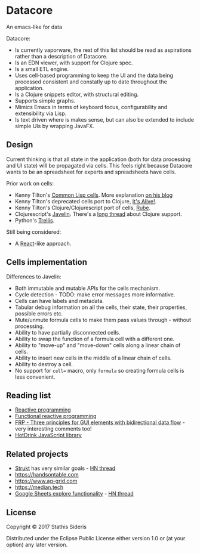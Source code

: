 # Datacore

An emacs-like for data

Datacore:

 * Is currently vaporware, the rest of this list should be read as
   aspirations rather than a description of Datacore.
 * Is an EDN viewer, with support for Clojure spec.
 * Is a small ETL engine.
 * Uses cell-based programming to keep the UI and the data being
   processed consistent and constatly up to date throughout the
   application.
 * Is a Clojure snippets editor, with structural editing.
 * Supports simple graphs.
 * Mimics Emacs in terms of keyboard focus, configurability and
   extensibility via Lisp.
 * Is text driven where is makes sense, but can also be extended to
   include simple UIs by wrapping JavaFX.

## Design

Current thinking is that all state in the application (both for data
processing and UI state) will be propagated via cells. This feels
right because Datacore wants to be an spreadsheet for experts and
spreadsheets have cells.

Prior work on cells:

 * Kenny Tilton's
   [Common Lisp cells](https://github.com/kennytilton/cells). More
   explanation
   [on his blog](https://smuglispweeny.blogspot.gr/2009/02/cells-secret-transcript.html)
 * Kenny Tilton's deprecated cells port to Clojure,
   [It's Alive!](https://github.com/kennytilton/its-alive).
 * Kenny Tilton's Clojure/Clojurescript port of cells, [Rube](https://github.com/kennytilton/rube).
 * Clojurescript's [Javelin](https://github.com/hoplon/javelin). There's a [long thread](https://github.com/hoplon/javelin/issues/25) about Clojure support.
 * Python's [Trellis](http://peak.telecommunity.com/DevCenter/Trellis).

Still being considered:

 * A [React](https://facebook.github.io/react/docs/reconciliation.html)-like approach.

## Cells implementation

Differences to Javelin:

 * Both immutable and mutable APIs for the cells mechanism.
 * Cycle detection - TODO: make error messages more informative.
 * Cells can have labels and metadata.
 * Tabular debug information on all the cells, their state, their
   properties, possible errors etc.
 * Mute/unmute formula cells to make them pass values through -
   without processing.
 * Ability to have partially disconnected cells.
 * Ability to swap the function of a formula cell with a different
   one.
 * Ability to "move-up" and "move-down" cells along a linear chain of
   cells.
 * Ability to insert new cells in the middle of a linear chain of
   cells.
 * Ability to destroy a cell.
 * No support for `cell=` macro, only `formula` so creating formula
   cells is less convenient.

## Reading list

 * [Reactive programming](https://en.wikipedia.org/wiki/Reactive_programming)
 * [Functional reactive programming](https://en.wikipedia.org/wiki/Functional_reactive_programming)
 * [FRP - Three principles for GUI elements with bidirectional data flow](http://apfelmus.nfshost.com/blog/2012/03/29-frp-three-principles-bidirectional-gui.html) - very interesting comments too!
 * [HotDrink JavaScript library](https://github.com/HotDrink/hotdrink)

## Related projects

 * [Strukt](https://www.freerobotcollective.com/) has very similar goals - [HN thread](https://news.ycombinator.com/item?id=14471153)
 * https://handsontable.com
 * https://www.ag-grid.com
 * https://median.tech
 * [Google Sheets explore functionality](https://www.blog.google/products/g-suite/visualize-data-instantly-machine-learning-google-sheets/) - [HN thread](https://news.ycombinator.com/item?id=14469645)

## License

Copyright © 2017 Stathis Sideris

Distributed under the Eclipse Public License either version 1.0 or (at
your option) any later version.

